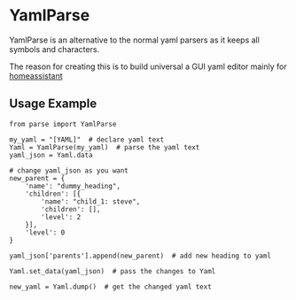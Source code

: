 # YamlParse
YamlParse is an alternative to the normal yaml parsers as it keeps all symbols and characters.

The reason for creating this is to build universal a GUI yaml editor mainly for <a href="https://github.com/home-assistant/core" target="_blank">homeassistant</a>

## Usage Example

```
from parse import YamlParse

my_yaml = "[YAML]"  # declare yaml text
Yaml = YamlParse(my_yaml)  # parse the yaml text
yaml_json = Yaml.data  

# change yaml_json as you want
new_parent = {
    'name': "dummy_heading",
    'children': [{
        'name': "child_1: steve",
        'children': [],
        'level': 2
    }],
    'level': 0
}

yaml_json['parents'].append(new_parent)  # add new heading to yaml

Yaml.set_data(yaml_json)  # pass the changes to Yaml

new_yaml = Yaml.dump()  # get the changed yaml text
```

